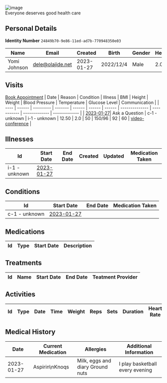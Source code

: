 
![image](https://user-images.githubusercontent.com/110731/191966461-b80f054f-0bb3-41b5-b549-10c34c46387b.png)  
Everyone deserves good health care

## Personal Details

**Identity Number**
`
24849b70-9e86-11ed-ad7b-770948350e03  
`

| Name | Email | Created | Birth | Gender | Height |
| ---- | ----- | ------- | ----- | ------ | ------ |
| Yomi Johnson| <dele@olajide.net> | 2023-01-27   | 2022/12/4| Male | 2.0 |

## Visits
[Book Appointment](https://github.com/project-deserve/clinic-alpha-one/issues/new?assignees=&labels=appointment&template=book-appointment.yml)
| Date | Reason | Condition | Illness | BMI    | Height | Weight | Blood Pressure | Temperature | Glucose Level | Communication | 
| ---- | ------ | --------- | ------- | ------ | ------ | ------ | -------------- | ----------- | ------------- | ------------- | 
| <a href="https://github.com/project-deserve/clinic-alpha-one/issues/98">2023-01-27</a>| Ask a Question | c-1 - unknown    | i-1 - unknown  | 12.50 | 2.0 | 50 | 150/96          | 92       | 60         | [video-conference](https://pade.chat:5443/ofmeet/24849b70-9e86-11ed-ad7b-770948350e03-98)       | 

## Illnesses

| Id    | Start Date | End Date | Created | Updated | Medication Taken | 
| ---   | ---------- | -------- | ------- | ------- | ---------------- | 
| i-1 - unknown| <a href="https://github.com/project-deserve/clinic-alpha-one/issues/98">2023-01-27</a>      |          |         |         |                  | 

## Conditions

| Id    | Start Date | End Date | Medication Taken | 
| ---   | ---------- | -------- | ---------------- | 
| c-1 - unknown| <a href="https://github.com/project-deserve/clinic-alpha-one/issues/98">2023-01-27</a>      |          |                  | 

## Medications

| Id  | Type | Start Date | Description | 
| --- | ---- | ---------- | ----------- | 

## Treatments

| Id  | Name | Start Date | End Date | Teatment Provider | 
| --- | ---- | ---------- | -------- | ----------------- | 

## Activities

| Id  | Type | Date | Time | Weight | Reps | Sets | Duration | Heart Rate | Calories Burned | 
| --- | ---- | ---- | ---- | ------ | ---- | ---- | -------- | ---------- | --------------- | 

## Medical History

| Date  | Current Medication | Allergies | Additional Information | 
| ----- | ------------------ | --------- | ---------------------- | 
| 2023-01-27| Aspirin\nKnoqs | Milk, eggs and diary Ground nuts   |  I play basketball every evening  | 
